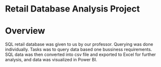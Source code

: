 # Retail Database Analysis Project
# Overview
SQL retail database was given to us by our professor. Querying was done individually. Tasks was to query data based one bussiness requirements. SQL data was then converted into csv file and exported to Excel for further analysis, and data was visualized in Power BI.


